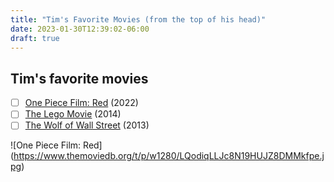 ```yaml
---
title: "Tim's Favorite Movies (from the top of his head)"
date: 2023-01-30T12:39:02-06:00
draft: true
---
```


## Tim's favorite movies


- [ ] [One Piece Film: Red](https://www.imdb.com/title/tt16183464/) (2022)
- [ ] [The Lego Movie](https://www.imdb.com/title/tt1490017/) (2014)
- [ ] [The Wolf of Wall Street](https://www.imdb.com/title/tt0993846) (2013)

![One Piece Film: Red] (https://www.themoviedb.org/t/p/w1280/LQodiqLLJc8N19HUJZ8DMMkfpe.jpg)